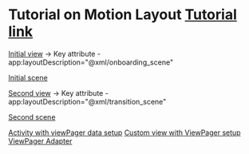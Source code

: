 # Tutorial on Motion Layout [Tutorial link](https://www.raywenderlich.com/8883-motionlayout-tutorial-for-android-getting-started)

[Initial view](/26_MotionLayout/ImageView_ViewPager/app/src/main/res/layout/onboarding_view.xml) -> Key attribute - app:layoutDescription="@xml/onboarding_scene"

[Initial scene](/26_MotionLayout/ImageView_ViewPager/app/src/main/res/xml/onboarding_scene.xml)

[Second view](/26_MotionLayout/ImageView_ViewPager/app/src/main/res/layout/activity_transition.xml) -> Key attribute - app:layoutDescription="@xml/transition_scene"

[Second scene](/26_MotionLayout/ImageView_ViewPager/app/src/main/res/xml/transition_scene.xml)


[Activity with viewPager data setup](/26_MotionLayout/ImageView_ViewPager/app/src/main/java/com/raywenderlich/android/motionlayout/MainActivity.kt)
[Custom view with ViewPager setup](/26_MotionLayout/ImageView_ViewPager/app/src/main/java/com/raywenderlich/android/motionlayout/view/OnboardingView.kt)
[ViewPager Adapter](/26_MotionLayout/ImageView_ViewPager/app/src/main/java/com/raywenderlich/android/motionlayout/OnboardingAdapter.kt)

